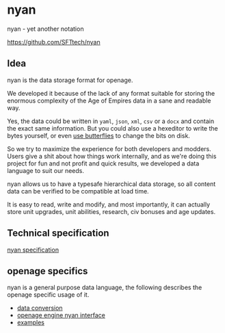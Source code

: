 nyan
====

nyan - yet another notation

https://github.com/SFTtech/nyan


Idea
----

nyan is the data storage format for openage.

We developed it because of the lack of any format suitable for storing
the enormous complexity of the Age of Empires data in a sane and readable way.

Yes, the data could be written in `yaml`, `json`, `xml`, `csv` or a `docx`
and contain the exact same information.
But you could also use a hexeditor to write the bytes yourself,
or even [use butterflies](https://xkcd.com/378/) to change the bits on disk.

So we try to maximize the experience for both developers and modders.
Users give a shit about how things work internally,
and as we're doing this project for fun and not profit and quick results,
we developed a data language to suit our needs.

nyan allows us to have a typesafe hierarchical data storage,
so all content data can be verified to be compatible at load time.

It is easy to read, write and modify, and most importantly,
it can actually store unit upgrades, unit abilities, research,
civ bonuses and age updates.


Technical specification
-----------------------

[nyan specification](https://github.com/SFTtech/nyan/blob/master/doc/nyan.md)


openage specifics
-----------------

nyan is a general purpose data language,
the following describes the openage specific usage of it.

* [data conversion](conversion.md)
* [openage engine nyan interface](openage-lib.md)
* [examples](examples.md)
